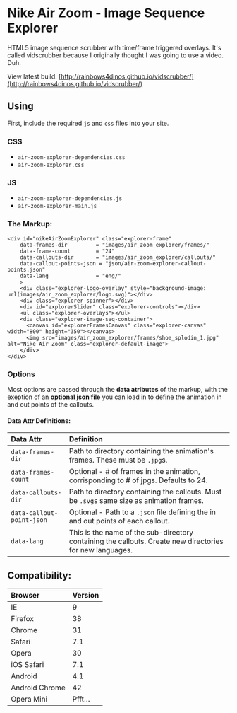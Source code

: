 # Nike Air Zoom - Image Sequence Explorer
HTML5 image sequence scrubber with time/frame triggered overlays. It's called vidscrubber because I originally thought I was going to use a video. Duh.

View latest build:
[http://rainbows4dinos.github.io/vidscrubber/](http://rainbows4dinos.github.io/vidscrubber/)

## Using 
First, include the required `js` and `css` files into your site. 

### CSS
- `air-zoom-explorer-dependencies.css`
- `air-zoom-explorer.css`

### JS
- `air-zoom-explorer-dependencies.js`
- `air-zoom-explorer-main.js`

### The Markup:
```
<div id="nikeAirZoomExplorer" class="explorer-frame"
    data-frames-dir         = "images/air_zoom_explorer/frames/"
    data-frame-count        = "24"
    data-callouts-dir       = "images/air_zoom_explorer/callouts/"
    data-callout-points-json = "json/air-zoom-explorer-callout-points.json"
    data-lang               = "eng/"
    >
    <div class="explorer-logo-overlay" style="background-image: url(images/air_zoom_explorer/logo.svg)"></div>
    <div class="explorer-spinner"></div>
    <div id="explorerSlider" class="explorer-controls"></div>
    <ul class="explorer-overlays"></ul>
    <div class="explorer-image-seq-container">
      <canvas id="explorerFramesCanvas" class="explorer-canvas" width="800" height="350"></canvas>
      <img src="images/air_zoom_explorer/frames/shoe_splodin_1.jpg" alt="Nike Air Zoom" class="explorer-default-image">
    </div>
</div>
```

### Options
Most options are passed through the **data atributes** of the markup, with the exeption of an **optional json file** you can load in to define the animation in and out points of the callouts. 

#### Data Attr Definitions:


|Data Attr   | Definition|
|:-----------|:----------|
|`data-frames-dir` | Path to directory containing the animation's frames. These must be `.jpg`s.|
|`data-frames-count` | Optional - # of frames in the animation, corrisponding to # of jpgs. Defaults to 24.|
|`data-callouts-dir`| Path to directory containing the callouts. Must be `.svg`s same size as animation frames.|
|`data-callout-point-json`| Optional - Path to a `.json` file defining the in and out points of each callout.|
|`data-lang`| This is the name of the sub-directory containing the callouts. Create new directories for new languages.|

## Compatibility:

| Browser       | Version      |
|:--------------|:-------------|
| IE            | 9         |
| Firefox       | 38        |
| Chrome        | 31        |
| Safari        | 7.1       |
| Opera         | 30        |
| iOS Safari    | 7.1       |
| Android       | 4.1       |
| Android Chrome| 42        |
| Opera Mini    | Pfft…     |


